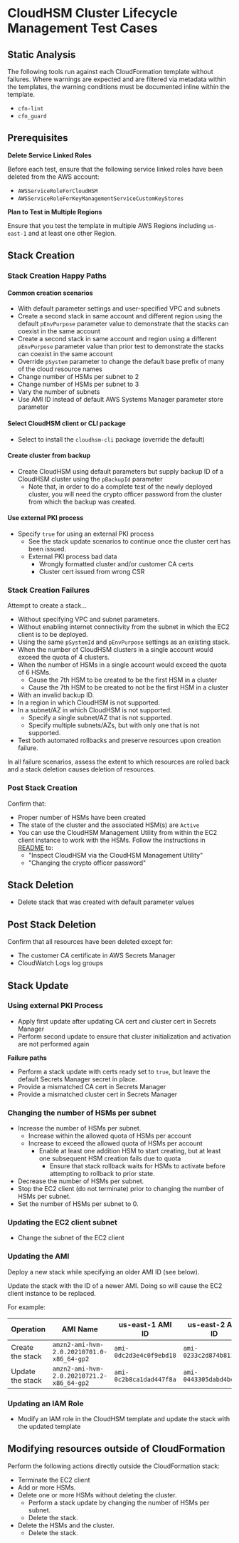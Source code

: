 # CloudHSM Cluster Lifecycle Management Test Cases

## Static Analysis

The following tools run against each CloudFormation template without failures. Where warnings are expected and are filtered via metadata within the templates, the warning conditions must be documented inline within the template.

* `cfn-lint` 
* `cfn_guard` 

## Prerequisites

**Delete Service Linked Roles**

Before each test, ensure that the following service linked roles have been deleted from the AWS account:
* `AWSServiceRoleForCloudHSM`
* `AWSServiceRoleForKeyManagementServiceCustomKeyStores`

**Plan to Test in Multiple Regions**

Ensure that you test the template in multiple AWS Regions including `us-east-1` and at least one other Region.

## Stack Creation

### Stack Creation Happy Paths

#### Common creation scenarios

* With default parameter settings and user-specified VPC and subnets
* Create a second stack in same account and different region using the default `pEnvPurpose` parameter value to demonstrate that the stacks can coexist in the same account
* Create a second stack in same account and region using a different `pEnvPurpose` parameter value than prior test to demonstrate the stacks can coexist in the same account
* Override `pSystem` parameter to change the default base prefix of many of the cloud resource names
* Change number of HSMs per subnet to 2
* Change number of HSMs per subnet to 3
* Vary the number of subnets
* Use AMI ID instead of default AWS Systems Manager parameter store parameter

#### Select CloudHSM client or CLI package

* Select to install the `cloudhsm-cli` package (override the default)

#### Create cluster from backup

* Create CloudHSM using default parameters but supply backup ID of a CloudHSM cluster using the `pBackupId` parameter
  * Note that, in order to do a complete test of the newly deployed cluster, you will need the crypto officer password from the cluster from which the backup was created.

#### Use external PKI process

* Specify `true` for using an external PKI process
  * See the stack update scenarios to continue once the cluster cert has been issued.
  * External PKI process bad data
    * Wrongly formatted cluster and/or customer CA certs
    * Cluster cert issued from wrong CSR

### Stack Creation Failures

Attempt to create a stack...

* Without specifying VPC and subnet parameters. 
* Without enabling internet connectivity from the subnet in which the EC2 client is to be deployed.
* Using the same `pSystemId` and `pEnvPurpose` settings as an existing stack.
* When the number of CloudHSM clusters in a single account would exceed the quota of 4 clusters.
* When the number of HSMs in a single account would exceed the quota of 6 HSMs.
  * Cause the 7th HSM to be created to be the first HSM in a cluster
  * Cause the 7th HSM to be created to not be the first HSM in a cluster
* With an invalid backup ID.
* In a region in which CloudHSM is not supported.
* In a subnet/AZ in which CloudHSM is not supported.
  * Specify a single subnet/AZ that is not supported.
  * Specify multiple subnets/AZs, but with only one that is not supported.
* Test both automated rollbacks and preserve resources upon creation failure.


In all failure scenarios, assess the extent to which resources are rolled back and a stack deletion causes deletion of resources.

### Post Stack Creation

Confirm that:

* Proper number of HSMs have been created
* The state of the cluster and the associated HSM(s) are `Active`
* You can use the CloudHSM Management Utility from within the EC2 client instance to work with the HSMs. Follow the instructions in [README](./README.md) to:
  * "Inspect CloudHSM via the CloudHSM Management Utility"
  * "Changing the crypto officer password"

## Stack Deletion

* Delete stack that was created with default parameter values

## Post Stack Deletion

Confirm that all resources have been deleted except for:

* The customer CA certificate in AWS Secrets Manager
* CloudWatch Logs log groups

## Stack Update

### Using external PKI Process

* Apply first update after updating CA cert and cluster cert in Secrets Manager
* Perform second update to ensure that cluster initialization and activation are not performed again

**Failure paths**

* Perform a stack update with certs ready set to `true`, but leave the default Secrets Manager secret in place.
* Provide a mismatched CA cert in Secrets Manager
* Provide a mismatched cluster cert in Secrets Manager

### Changing the number of HSMs per subnet

* Increase the number of HSMs per subnet.
  * Increase within the allowed quota of HSMs per account
  * Increase to exceed the allowed quota of HSMs per account
    * Enable at least one addition HSM to start creating, but at least one subsequent HSM creation fails due to quota
      * Ensure that stack rollback waits for HSMs to activate before attempting to rollback to prior state.
* Decrease the number of HSMs per subnet.
* Stop the EC2 client (do not terminate) prior to changing the number of HSMs per subnet.
* Set the number of HSMs per subnet to 0.

### Updating the EC2 client subnet

* Change the subnet of the EC2 client

### Updating the AMI

Deploy a new stack while specifying an older AMI ID (see below).

Update the stack with the ID of a newer AMI.  Doing so will cause the EC2 client instance to be replaced.

For example:

|Operation|AMI Name|us-east-1 AMI ID|us-east-2 AMI ID|
|---------|--------|----------------|----------------|
|Create the stack|`amzn2-ami-hvm-2.0.20210701.0-x86_64-gp2`|`ami-0dc2d3e4c0f9ebd18`|`ami-0233c2d874b811deb`| 
|Update the stack|`amzn2-ami-hvm-2.0.20210721.2-x86_64-gp2`|`ami-0c2b8ca1dad447f8a`|`ami-0443305dabd4be2bc`| 

### Updating an IAM Role

* Modify an IAM role in the CloudHSM template and update the stack with the updated template

## Modifying resources outside of CloudFormation

Perform the following actions directly outside the CloudFormation stack:

* Terminate the EC2 client
* Add or more HSMs.
* Delete one or more HSMs without deleting the cluster.
  * Perform a stack update by changing the number of HSMs per subnet.
  * Delete the stack.
* Delete the HSMs and the cluster.
  * Delete the stack.